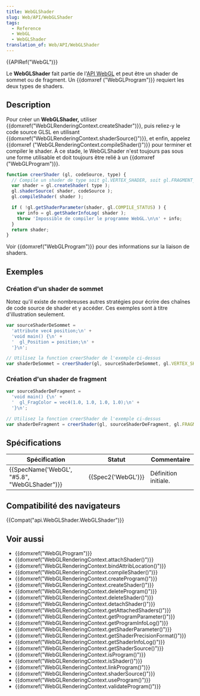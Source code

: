 ```yaml
---
title: WebGLShader
slug: Web/API/WebGLShader
tags:
  - Reference
  - WebGL
  - WebGLShader
translation_of: Web/API/WebGLShader
---
```

{{APIRef("WebGL")}}

Le **WebGLShader** fait partie de l'[API WebGL](/fr-FR/docs/Web/API/WebGL_API) et peut être un shader de sommet ou de fragment. Un {{domxref ("WebGLProgram")}} requiert les deux types de shaders.

## Description

Pour créer un **WebGLShader,** utiliser {{domxref("WebGLRenderingContext.createShader")}}, puis reliez-y le code source GLSL en utilisant {{domxref("WebGLRenderingContext.shaderSource()")}}, et enfin, appelez {{domxref ("WebGLRenderingContext.compileShader()")}} pour terminer et compiler le shader. À ce stade, le WebGLShader n'est toujours pas sous une forme utilisable et doit toujours être relié à un {{domxref ("WebGLProgram")}}.

```js
function creerShader (gl, codeSource, type) {
  // Compile un shader de type soit gl.VERTEX_SHADER, soit gl.FRAGMENT_SHADER
  var shader = gl.createShader( type );
  gl.shaderSource( shader, codeSource );
  gl.compileShader( shader );

  if ( !gl.getShaderParameter(shader, gl.COMPILE_STATUS) ) {
    var info = gl.getShaderInfoLog( shader );
    throw 'Impossible de compiler le programme WebGL.\n\n' + info;
  }
  return shader;
}
```

Voir {{domxref("WebGLProgram")}} pour des informations sur la liaison de shaders.

## Exemples

### Création d'un shader de sommet

Notez qu'il existe de nombreuses autres stratégies pour écrire des chaînes de code source de shader et y accéder. Ces exemples sont à titre d'illustration seulement.

```js
var sourceShaderDeSommet =
  'attribute vec4 position;\n' +
  'void main() {\n' +
  '  gl_Position = position;\n' +
  '}\n';

// Utilisez la function creerShader de l'exemple ci-dessus
var shaderDeSommet = creerShader(gl, sourceShaderDeSommet, gl.VERTEX_SHADER)
```

### Création d'un shader de fragment

```js
var sourceShaderDeFragment =
  'void main() {\n' +
  '  gl_FragColor = vec4(1.0, 1.0, 1.0, 1.0);\n' +
  '}\n';

// Utilisez la fonction creerShader de l'exemple ci-dessus
var shaderDeFragment = creerShader(gl, sourceShaderDeFragment, gl.FRAGMENT_SHADER)
```

## Spécifications

| Spécification                                                | Statut                   | Commentaire          |
| ------------------------------------------------------------ | ------------------------ | -------------------- |
| {{SpecName('WebGL', "#5.8", "WebGLShader")}} | {{Spec2('WebGL')}} | Définition initiale. |

## Compatibilité des navigateurs

{{Compat("api.WebGLShader.WebGLShader")}}

## Voir aussi

- {{domxref("WebGLProgram")}}
- {{domxref("WebGLRenderingContext.attachShader()")}}
- {{domxref("WebGLRenderingContext.bindAttribLocation()")}}
- {{domxref("WebGLRenderingContext.compileShader()")}}
- {{domxref("WebGLRenderingContext.createProgram()")}}
- {{domxref("WebGLRenderingContext.createShader()")}}
- {{domxref("WebGLRenderingContext.deleteProgram()")}}
- {{domxref("WebGLRenderingContext.deleteShader()")}}
- {{domxref("WebGLRenderingContext.detachShader()")}}
- {{domxref("WebGLRenderingContext.getAttachedShaders()")}}
- {{domxref("WebGLRenderingContext.getProgramParameter()")}}
- {{domxref("WebGLRenderingContext.getProgramInfoLog()")}}
- {{domxref("WebGLRenderingContext.getShaderParameter()")}}
- {{domxref("WebGLRenderingContext.getShaderPrecisionFormat()")}}
- {{domxref("WebGLRenderingContext.getShaderInfoLog()")}}
- {{domxref("WebGLRenderingContext.getShaderSource()")}}
- {{domxref("WebGLRenderingContext.isProgram()")}}
- {{domxref("WebGLRenderingContext.isShader()")}}
- {{domxref("WebGLRenderingContext.linkProgram()")}}
- {{domxref("WebGLRenderingContext.shaderSource()")}}
- {{domxref("WebGLRenderingContext.useProgram()")}}
- {{domxref("WebGLRenderingContext.validateProgram()")}}
